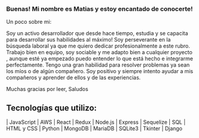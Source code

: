 ### Buenas! Mi nombre es Matias y estoy encantado de conocerte!

Un poco sobre mi:

Soy un activo desarrollador que desde hace tiempo, estudia y se capacita para desarrollar sus habilidades al máximo! Soy perseverante en la búsqueda laboral ya que me quiero dedicar profesionalmente a este rubro. 
Trabajo bien en equipo, soy sociable y me adapto bien a cualquier proyecto , aunque esté ya empezado puedo entender lo que está hecho e integrarme perfectamente. Tengo una gran habilidad para resolver problemas ya sean los míos o de algún compañero.
Soy positivo y siempre intento ayudar a mis compañeros y aprender de ellos y de las experiencias.

Muchas gracias por leer, Saludos

## Tecnologías que utilizo:
| JavaScript 
| AWS
| React
| Redux
| Node.js 
| Express 
| Sequelize 
| SQL 
| HTML y CSS 
| Python 
| MongoDB 
| MariaDB 
| SQLite3 
| Tkinter 
| Django 

<!--
**matiascaprini97/matiascaprini97** is a ✨ _special_ ✨ repository because its `README.md` (this file) appears on your GitHub profile.

Here are some ideas to get you started:

- 🔭 I’m currently working on ...
- 🌱 I’m currently learning ...
- 👯 I’m looking to collaborate on ...
- 🤔 I’m looking for help with ...
- 💬 Ask me about ...
- 📫 How to reach me: ...
- 😄 Pronouns: ...
- ⚡ Fun fact: ...
-->
